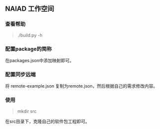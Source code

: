 ## NAIAD 工作空间

### 查看帮助

> ./build.py -h 


### 配置package的简称

在packages.json中添加映射即可。

### 配置同步远端

将 remote-example.json 复制为remote.json，然后根据自己的需求修改内容。

### 使用

> mkdir src 

在src目录下，克隆自己的软件包工程即可。


